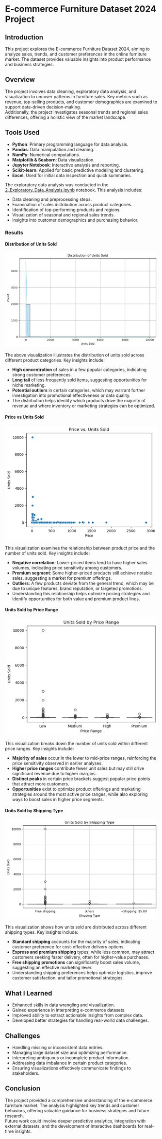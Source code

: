 # E-commerce Furniture Dataset 2024 Project

## Introduction
This project explores the E-commerce Furniture Dataset 2024, aiming to analyze sales, trends, and customer preferences in the online furniture market. The dataset provides valuable insights into product performance and business strategies.

## Overview
The project involves data cleaning, exploratory data analysis, and visualization to uncover patterns in furniture sales. Key metrics such as revenue, top-selling products, and customer demographics are examined to support data-driven decision-making.  
Additionally, the project investigates seasonal trends and regional sales differences, offering a holistic view of the market landscape.

## Tools Used
- **Python**: Primary programming language for data analysis.
- **Pandas**: Data manipulation and cleaning.
- **NumPy**: Numerical computations.
- **Matplotlib & Seaborn**: Data visualization.
- **Jupyter Notebook**: Interactive analysis and reporting.
- **Scikit-learn**: Applied for basic predictive modeling and clustering.
- **Excel**: Used for initial data inspection and quick summaries.

The exploratory data analysis was conducted in the [2_Exploratory_Data_Analysis.ipynb](Project/2_Exploratory_Data_Analysis.ipynb) notebook. This analysis includes:

- Data cleaning and preprocessing steps.
- Examination of sales distribution across product categories.
- Identification of top-performing products and regions.
- Visualization of seasonal and regional sales trends.
- Insights into customer demographics and purchasing behavior.

### Results

#### Distribution of Units Sold
![Distribution of Units Sold](Project/Images/Distribution%20of%20Units%20Sold.png)

The above visualization illustrates the distribution of units sold across different product categories. Key insights include:
- **High concentration** of sales in a few popular categories, indicating strong customer preferences.
- **Long tail** of less frequently sold items, suggesting opportunities for niche marketing.
- **Potential outliers** in certain categories, which may warrant further investigation into promotional effectiveness or data quality.
- The distribution helps identify which products drive the majority of revenue and where inventory or marketing strategies can be optimized.

#### Price vs Units Sold
![Price vs Units Sold](Project/Images/Price%20vs%20Units%20Sold.png)

This visualization examines the relationship between product price and the number of units sold. Key insights include:
- **Negative correlation**: Lower-priced items tend to have higher sales volumes, indicating price sensitivity among customers.
- **Premium segment**: Some higher-priced products still achieve notable sales, suggesting a market for premium offerings.
- **Outliers**: A few products deviate from the general trend, which may be due to unique features, brand reputation, or targeted promotions.
- Understanding this relationship helps optimize pricing strategies and identify opportunities for both value and premium product lines.

#### Units Sold by Price Range
![Units Sold by Price Range](Project/Images/Units%20Sold%20by%20Price%20Range.png)

This visualization breaks down the number of units sold within different price ranges. Key insights include:
- **Majority of sales** occur in the lower to mid-price ranges, reinforcing the price sensitivity observed in earlier analyses.
- **Higher price ranges** contribute fewer unit sales but may still drive significant revenue due to higher margins.
- **Distinct peaks** in certain price brackets suggest popular price points that attract more customers.
- **Opportunities** exist to optimize product offerings and marketing strategies around the most active price ranges, while also exploring ways to boost sales in higher price segments.

#### Units Sold by Shipping Type
![Units Sold by Shipping Type](Project/Images/Units%20Sold%20by%20Shipping%20Type.png)

This visualization shows how units sold are distributed across different shipping types. Key insights include:
- **Standard shipping** accounts for the majority of sales, indicating customer preference for cost-effective delivery options.
- **Express and premium shipping** types, while less common, may attract customers seeking faster delivery, often for higher-value purchases.
- **Free shipping promotions** can significantly boost sales volume, suggesting an effective marketing lever.
- Understanding shipping preferences helps optimize logistics, improve customer satisfaction, and tailor promotional strategies.

## What I Learned
- Enhanced skills in data wrangling and visualization.
- Gained experience in interpreting e-commerce datasets.
- Improved ability to extract actionable insights from complex data.
- Developed better strategies for handling real-world data challenges.
## Challenges
- Handling missing or inconsistent data entries.
- Managing large dataset size and optimizing performance.
- Interpreting ambiguous or incomplete product information.
- Addressing data imbalance in certain product categories.
- Ensuring visualizations effectively communicate findings to stakeholders.

## Conclusion
The project provided a comprehensive understanding of the e-commerce furniture market. The analysis highlighted key trends and customer behaviors, offering valuable guidance for business strategies and future research.  
Future work could involve deeper predictive analytics, integration with external datasets, and the development of interactive dashboards for real-time insights.